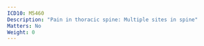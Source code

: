 ```yaml
---
ICD10: M5460
Description: "Pain in thoracic spine: Multiple sites in spine"
Matters: No
Weight: 0
---
```

